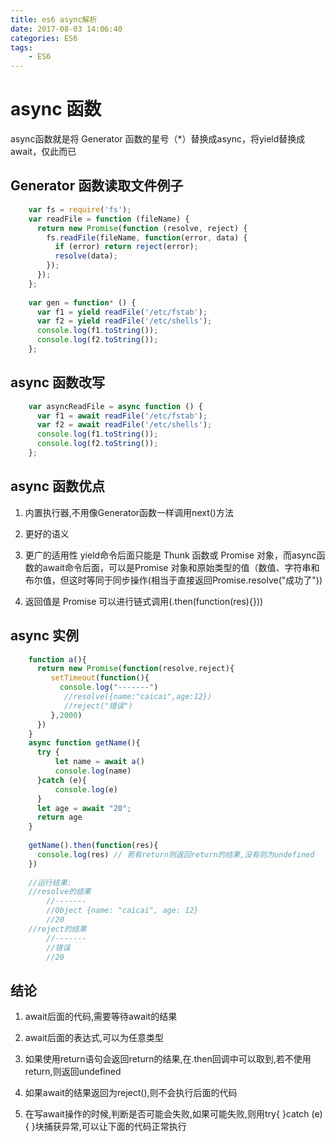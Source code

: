 ```yaml
---
title: es6 async解析
date: 2017-08-03 14:06:40
categories: ES6
tags:
    - ES6
---
```


# async 函数

async函数就是将 Generator 函数的星号（*）替换成async，将yield替换成await，仅此而已

## Generator 函数读取文件例子

```javascript 1.8
    var fs = require('fs');
    var readFile = function (fileName) {
      return new Promise(function (resolve, reject) {
        fs.readFile(fileName, function(error, data) {
          if (error) return reject(error);
          resolve(data);
        });
      });
    };
    
    var gen = function* () {
      var f1 = yield readFile('/etc/fstab');
      var f2 = yield readFile('/etc/shells');
      console.log(f1.toString());
      console.log(f2.toString());
    };
```

## async 函数改写

```javascript 1.8
    var asyncReadFile = async function () {
      var f1 = await readFile('/etc/fstab');
      var f2 = await readFile('/etc/shells');
      console.log(f1.toString());
      console.log(f2.toString());
    };
```

## async 函数优点

1. 内置执行器,不用像Generator函数一样调用next()方法

2. 更好的语义

3. 更广的适用性
   yield命令后面只能是 Thunk 函数或 Promise 对象，而async函数的await命令后面，可以是Promise 对象和原始类型的值（数值、字符串和布尔值，但这时等同于同步操作(相当于直接返回Promise.resolve("成功了"))

4. 返回值是 Promise 可以进行链式调用(.then(function(res){}))

## async 实例

```javascript 1.8
    function a(){
      return new Promise(function(resolve,reject){
         setTimeout(function(){
           console.log("-------")
            //resolve({name:"caicai",age:12})
            //reject("错误")
         },2000)
      })
    }
    async function getName(){
      try {
          let name = await a()
          console.log(name)
      }catch (e){
          console.log(e)
      }
      let age = await "20";
      return age
    }
    
    getName().then(function(res){
      console.log(res) // 若有return则返回return的结果,没有则为undefined
    })
    
    //运行结果:
    //resolve的结果
        //-------
        //Object {name: "caicai", age: 12}
        //20
    //reject的结果
        //-------
        //错误
        //20
```

## 结论 

1. await后面的代码,需要等待await的结果

2. await后面的表达式,可以为任意类型

3. 如果使用return语句会返回return的结果,在.then回调中可以取到,若不使用return,则返回undefined

4. 如果await的结果返回为reject(),则不会执行后面的代码

5. 在写await操作的时候,判断是否可能会失败,如果可能失败,则用try{ }catch (e){ }块捕获异常,可以让下面的代码正常执行
